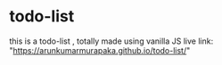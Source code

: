 # todo-list
this is a todo-list , totally made using vanilla JS
live link: "https://arunkumarmurapaka.github.io/todo-list/"
